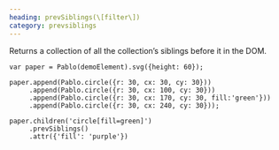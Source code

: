 ```yaml
--- 
heading: prevSiblings(\[filter\])
category: prevsiblings
---
```


Returns a collection of all the collection’s siblings before it in the DOM.

    var paper = Pablo(demoElement).svg({height: 60});

    paper.append(Pablo.circle({r: 30, cx: 30, cy: 30}))
         .append(Pablo.circle({r: 30, cx: 100, cy: 30}))
         .append(Pablo.circle({r: 30, cx: 170, cy: 30, fill:'green'}))
         .append(Pablo.circle({r: 30, cx: 240, cy: 30}));

    paper.children('circle[fill=green]')
         .prevSiblings()
         .attr({'fill': 'purple'})
